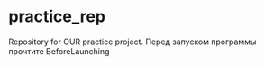 # practice_rep
Repository for OUR practice project.
Перед запуском программы прочтите BeforeLaunching
